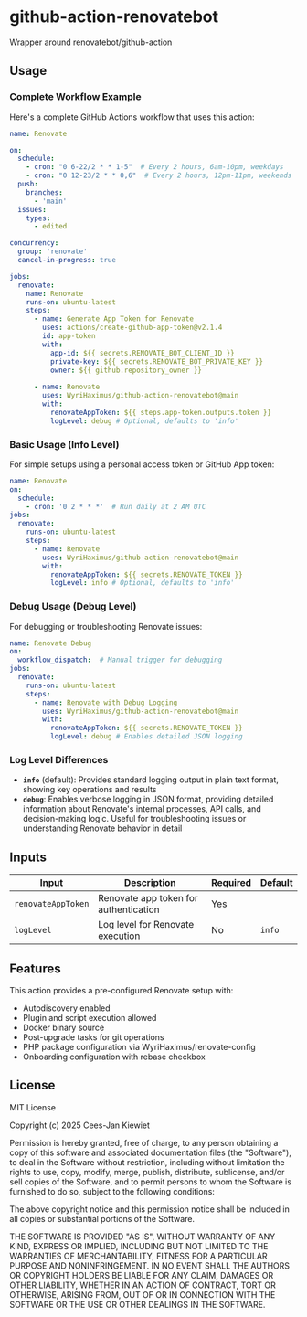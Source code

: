 # github-action-renovatebot

Wrapper around renovatebot/github-action

<!-- BEGIN_GENERATED_CONTENT -->
<!-- This content is automatically generated. Do not edit manually. -->
## Usage

### Complete Workflow Example

Here's a complete GitHub Actions workflow that uses this action:

```yaml
name: Renovate

on:
  schedule:
    - cron: "0 6-22/2 * * 1-5"  # Every 2 hours, 6am-10pm, weekdays
    - cron: "0 12-23/2 * * 0,6"  # Every 2 hours, 12pm-11pm, weekends
  push:
    branches:
      - 'main'
  issues:
    types:
      - edited

concurrency:
  group: 'renovate'
  cancel-in-progress: true

jobs:
  renovate:
    name: Renovate
    runs-on: ubuntu-latest
    steps:
      - name: Generate App Token for Renovate
        uses: actions/create-github-app-token@v2.1.4
        id: app-token
        with:
          app-id: ${{ secrets.RENOVATE_BOT_CLIENT_ID }}
          private-key: ${{ secrets.RENOVATE_BOT_PRIVATE_KEY }}
          owner: ${{ github.repository_owner }}
      
      - name: Renovate
        uses: WyriHaximus/github-action-renovatebot@main
        with:
          renovateAppToken: ${{ steps.app-token.outputs.token }}
          logLevel: debug # Optional, defaults to 'info'
```

### Basic Usage (Info Level)

For simple setups using a personal access token or GitHub App token:

```yaml
name: Renovate
on:
  schedule:
    - cron: '0 2 * * *'  # Run daily at 2 AM UTC
jobs:
  renovate:
    runs-on: ubuntu-latest
    steps:
      - name: Renovate
        uses: WyriHaximus/github-action-renovatebot@main
        with:
          renovateAppToken: ${{ secrets.RENOVATE_TOKEN }}
          logLevel: info # Optional, defaults to 'info'
```

### Debug Usage (Debug Level)

For debugging or troubleshooting Renovate issues:

```yaml
name: Renovate Debug
on:
  workflow_dispatch:  # Manual trigger for debugging
jobs:
  renovate:
    runs-on: ubuntu-latest
    steps:
      - name: Renovate with Debug Logging
        uses: WyriHaximus/github-action-renovatebot@main
        with:
          renovateAppToken: ${{ secrets.RENOVATE_TOKEN }}
          logLevel: debug # Enables detailed JSON logging
```

### Log Level Differences

- **`info`** (default): Provides standard logging output in plain text format, showing key operations and results
- **`debug`**: Enables verbose logging in JSON format, providing detailed information about Renovate's internal processes, API calls, and decision-making logic. Useful for troubleshooting issues or understanding Renovate behavior in detail

## Inputs

| Input | Description | Required | Default |
|-------|-------------|----------|---------|
| `renovateAppToken` | Renovate app token for authentication | Yes | |
| `logLevel` | Log level for Renovate execution | No | `info` |

## Features

This action provides a pre-configured Renovate setup with:

- Autodiscovery enabled
- Plugin and script execution allowed
- Docker binary source
- Post-upgrade tasks for git operations
- PHP package configuration via WyriHaximus/renovate-config
- Onboarding configuration with rebase checkbox
<!-- END_GENERATED_CONTENT -->

## License

MIT License

Copyright (c) 2025 Cees-Jan Kiewiet

Permission is hereby granted, free of charge, to any person obtaining a copy
of this software and associated documentation files (the "Software"), to deal
in the Software without restriction, including without limitation the rights
to use, copy, modify, merge, publish, distribute, sublicense, and/or sell
copies of the Software, and to permit persons to whom the Software is
furnished to do so, subject to the following conditions:

The above copyright notice and this permission notice shall be included in all
copies or substantial portions of the Software.

THE SOFTWARE IS PROVIDED "AS IS", WITHOUT WARRANTY OF ANY KIND, EXPRESS OR
IMPLIED, INCLUDING BUT NOT LIMITED TO THE WARRANTIES OF MERCHANTABILITY,
FITNESS FOR A PARTICULAR PURPOSE AND NONINFRINGEMENT. IN NO EVENT SHALL THE
AUTHORS OR COPYRIGHT HOLDERS BE LIABLE FOR ANY CLAIM, DAMAGES OR OTHER
LIABILITY, WHETHER IN AN ACTION OF CONTRACT, TORT OR OTHERWISE, ARISING FROM,
OUT OF OR IN CONNECTION WITH THE SOFTWARE OR THE USE OR OTHER DEALINGS IN THE
SOFTWARE.